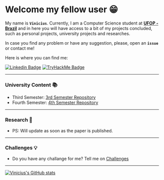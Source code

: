 # **Welcome my fellow user** :grin: 

My name is **`Vinicius`**. Currently, I am a Computer Science student at [**UFOP - Brazil**](ufop.br) and in here you will have access to a bit of my projects concluded, such as personal projects, university projects and researches.

In case you find any problem or have any suggestion, please, open an **`issue`** or contact me!

Here is where you can find me:

[![Linkedin Badge](https://img.shields.io/badge/linkedin-0077B5.svg?&style=for-the-badge&logo=linkedin&logoColor=white)](https://www.linkedin.com/in/vinicius-verona/)
[![TryHackMe Badge](https://img.shields.io/badge/TRYHACKME-212C42.svg?&style=for-the-badge&logo=TryHackMe&logoColor=red
)](https://tryhackme.com/p/Verona05)

---

### University Content :books:
- Third Semester: [3rd Semester Repository](https://github.com/vvarg-iinet/CS-University-Content)
- Fourth Semester: [4th Semester Repository](https://github.com/vvarg-iinet/CS-University-Content)
---
### Research :telescope:
- PS: Will update as soon as the paper is published.
---
### Challenges :bulb:
- Do you have any challange for me? Tell me on [Challenges](https://github.com/vvarg-iinet/Challenges.git)
---
[![Vinicius's GitHub stats](https://github-readme-stats.vercel.app/api?username=vvarg-iinet&theme=dracula&show_icons=true&count_private=true)](https://github.com/vvarg-iinet)
